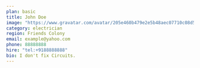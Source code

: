 ```yaml
---
plan: basic
title: John Doe
image: "https://www.gravatar.com/avatar/205e460b479e2e5b48aec07710c08d50?s=200"
category: electrician
region: Friends Colony
email: example@yahoo.com
phone: 88888888
hire: "tel:+9188888888"
bio: I don't fix Circuits.
---
```

